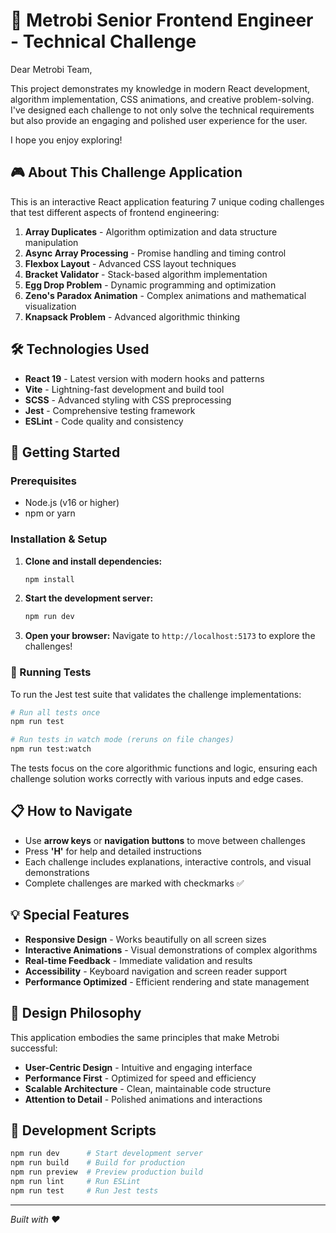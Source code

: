 # 🚀 Metrobi Senior Frontend Engineer - Technical Challenge

Dear Metrobi Team,

This project demonstrates my knowledge in modern React development, algorithm implementation, CSS animations, and creative problem-solving. I've designed each challenge to not only solve the technical requirements but also provide an engaging and polished user experience for the user.

I hope you enjoy exploring!

## 🎮 About This Challenge Application

This is an interactive React application featuring 7 unique coding challenges that test different aspects of frontend engineering:

1. **Array Duplicates** - Algorithm optimization and data structure manipulation
2. **Async Array Processing** - Promise handling and timing control
3. **Flexbox Layout** - Advanced CSS layout techniques
4. **Bracket Validator** - Stack-based algorithm implementation
5. **Egg Drop Problem** - Dynamic programming and optimization
6. **Zeno's Paradox Animation** - Complex animations and mathematical visualization
7. **Knapsack Problem** - Advanced algorithmic thinking

## 🛠️ Technologies Used

- **React 19** - Latest version with modern hooks and patterns
- **Vite** - Lightning-fast development and build tool
- **SCSS** - Advanced styling with CSS preprocessing
- **Jest** - Comprehensive testing framework
- **ESLint** - Code quality and consistency

## 🚀 Getting Started

### Prerequisites

- Node.js (v16 or higher)
- npm or yarn

### Installation & Setup

1. **Clone and install dependencies:**

   ```bash
   npm install
   ```

2. **Start the development server:**

   ```bash
   npm run dev
   ```

3. **Open your browser:**
   Navigate to `http://localhost:5173` to explore the challenges!

### 🧪 Running Tests

To run the Jest test suite that validates the challenge implementations:

```bash
# Run all tests once
npm run test

# Run tests in watch mode (reruns on file changes)
npm run test:watch
```

The tests focus on the core algorithmic functions and logic, ensuring each challenge solution works correctly with various inputs and edge cases.

## 📋 How to Navigate

- Use **arrow keys** or **navigation buttons** to move between challenges
- Press **'H'** for help and detailed instructions
- Each challenge includes explanations, interactive controls, and visual demonstrations
- Complete challenges are marked with checkmarks ✅

## 💡 Special Features

- **Responsive Design** - Works beautifully on all screen sizes
- **Interactive Animations** - Visual demonstrations of complex algorithms
- **Real-time Feedback** - Immediate validation and results
- **Accessibility** - Keyboard navigation and screen reader support
- **Performance Optimized** - Efficient rendering and state management

## 🎨 Design Philosophy

This application embodies the same principles that make Metrobi successful:

- **User-Centric Design** - Intuitive and engaging interface
- **Performance First** - Optimized for speed and efficiency
- **Scalable Architecture** - Clean, maintainable code structure
- **Attention to Detail** - Polished animations and interactions

## 🔧 Development Scripts

```bash
npm run dev      # Start development server
npm run build    # Build for production
npm run preview  # Preview production build
npm run lint     # Run ESLint
npm run test     # Run Jest tests
```

---

_Built with ❤️_
